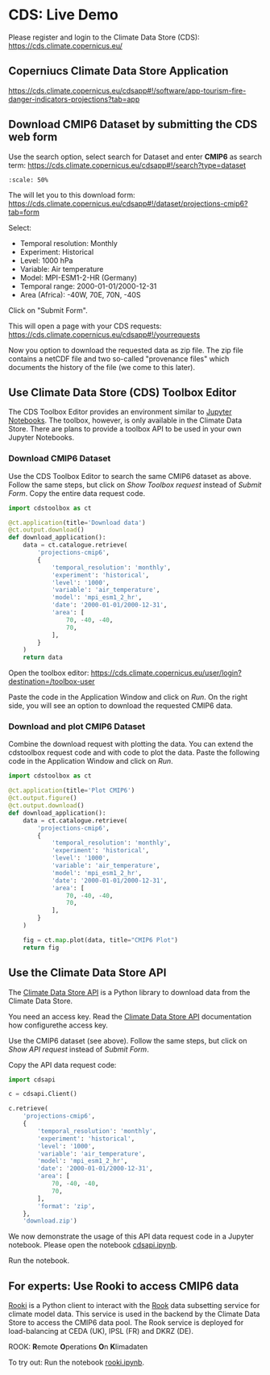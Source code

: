 # CDS: Live Demo

Please register and login to the Climate Data Store (CDS):
https://cds.climate.copernicus.eu/

## Coperniucs Climate Data Store Application

https://cds.climate.copernicus.eu/cdsapp#!/software/app-tourism-fire-danger-indicators-projections?tab=app

## Download CMIP6 Dataset by submitting the CDS web form

Use the search option, select search for Dataset and enter **CMIP6** as search term:
https://cds.climate.copernicus.eu/cdsapp#!/search?type=dataset

```{figure} /media/CDS_searchbar.png
:scale: 50%
```

The will let you to this download form:
https://cds.climate.copernicus.eu/cdsapp#!/dataset/projections-cmip6?tab=form

Select:
* Temporal resolution: Monthly
* Experiment: Historical
* Level:      1000 hPa
* Variable:   Air temperature
* Model:      MPI-ESM1-2-HR (Germany)
* Temporal range:    2000-01-01/2000-12-31
* Area (Africa): -40W, 70E, 70N, -40S

Click on "Submit Form".

This will open a page with your CDS requests:
https://cds.climate.copernicus.eu/cdsapp#!/yourrequests

Now you option to download the requested data as zip file. The zip file contains a netCDF file and two so-called "provenance files" which documents the history of the file (we come to this later). 

## Use Climate Data Store (CDS) Toolbox Editor

The CDS Toolbox Editor provides an environment similar to [Jupyter Notebooks](https://jupyter.org/).
The toolbox, however, is only available in the Climate Data Store.
There are plans to provide a toolbox API to be used in your own Jupyter Notebooks.

### Download CMIP6 Dataset
Use the CDS Toolbox Editor to search the same CMIP6 dataset as above.
Follow the same steps, but click on *Show Toolbox request* instead of *Submit Form*. 
Copy the entire data request code. 
```python
import cdstoolbox as ct

@ct.application(title='Download data')
@ct.output.download()
def download_application():
    data = ct.catalogue.retrieve(
        'projections-cmip6',
        {
            'temporal_resolution': 'monthly',
            'experiment': 'historical',
            'level': '1000',
            'variable': 'air_temperature',
            'model': 'mpi_esm1_2_hr',
            'date': '2000-01-01/2000-12-31',
            'area': [
                70, -40, -40,
                70,
            ],
        }
    )
    return data
```
Open the toolbox editor:
https://cds.climate.copernicus.eu/user/login?destination=/toolbox-user

Paste the code in the Application Window and click on *Run*. 
On the right side, you will see an option to download the requested CMIP6 data.


### Download and plot CMIP6 Dataset

Combine the download request with plotting the data.
You can extend the cdstoolbox request code and with code to plot the data.
Paste the following code in the Application Window and click on *Run*. 
```python
import cdstoolbox as ct

@ct.application(title='Plot CMIP6')
@ct.output.figure()
@ct.output.download()
def download_application():
    data = ct.catalogue.retrieve(
        'projections-cmip6',
        {
            'temporal_resolution': 'monthly',
            'experiment': 'historical',
            'level': '1000',
            'variable': 'air_temperature',
            'model': 'mpi_esm1_2_hr',
            'date': '2000-01-01/2000-12-31',
            'area': [
                70, -40, -40,
                70,
            ],
        }
    )

    fig = ct.map.plot(data, title="CMIP6 Plot")
    return fig
```

## Use the Climate Data Store API

The [Climate Data Store API](https://pypi.org/project/cdsapi/) is a Python library to download data from the Climate Data Store.

You need an access key. Read the [Climate Data Store API](https://pypi.org/project/cdsapi/) documentation how configurethe access key.

Use the CMIP6 dataset (see above). Follow the same steps, but click on *Show API request* instead of *Submit Form*.

Copy the API data request code:
```python
import cdsapi

c = cdsapi.Client()

c.retrieve(
    'projections-cmip6',
    {
        'temporal_resolution': 'monthly',
        'experiment': 'historical',
        'level': '1000',
        'variable': 'air_temperature',
        'model': 'mpi_esm1_2_hr',
        'date': '2000-01-01/2000-12-31',
        'area': [
            70, -40, -40,
            70,
        ],
        'format': 'zip',
    },
    'download.zip')
```

We now demonstrate the usage of this API data request code in a Jupyter notebook. Please open the notebook [cdsapi.ipynb](https://cehbrecht.github.io/jupyter-guide-to-climate-data/cdsapi.html). 

Run the notebook.

## For experts: Use Rooki to access CMIP6 data

[Rooki](https://github.com/roocs/rooki) is a Python client to interact with the [Rook](https://github.com/roocs/rook) data subsetting service for climate model data. This service is used in the backend by the Climate Data Store to access the CMIP6 data pool. The Rook service is deployed for load-balancing at CEDA (UK), IPSL (FR) and DKRZ (DE).

ROOK: **R**emote **O**perations **O**n **K**limadaten

To try out: Run the notebook [rooki.ipynb](https://cehbrecht.github.io/jupyter-guide-to-climate-data/rooki.html).


